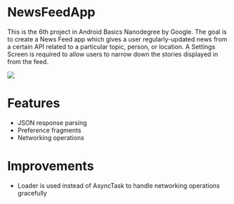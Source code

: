 # NewsFeedApp
This is the 6th project in Android Basics Nanodegree by Google. The goal is to create a News Feed app which gives a user regularly-updated news from a certain API related to a particular topic, person, or location. A Settings Screen is required to allow users to narrow down the stories displayed in from the feed.

![](https://github.com/rongchaozhou/GIF/blob/master/2.gif)

# Features
- JSON response parsing
- Preference fragments
- Networking operations 


# Improvements
- Loader is used instead of AsyncTask to handle networking operations gracefully
